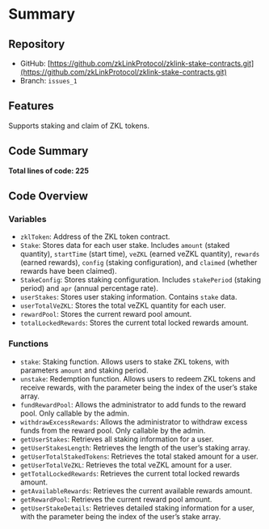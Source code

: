 # Summary

## Repository
- GitHub: [https://github.com/zkLinkProtocol/zklink-stake-contracts.git](https://github.com/zkLinkProtocol/zklink-stake-contracts.git)
- Branch: `issues_1`

## Features
Supports staking and claim of ZKL tokens. 

## Code Summary
**Total lines of code: 225**

## Code Overview

### Variables
- `zklToken`: Address of the ZKL token contract.
- `Stake`: Stores data for each user stake. Includes `amount` (staked quantity), `startTime` (start time), `veZKL` (earned veZKL quantity), `rewards` (earned rewards), `config` (staking configuration), and `claimed` (whether rewards have been claimed).
- `StakeConfig`: Stores staking configuration. Includes `stakePeriod` (staking period) and `apr` (annual percentage rate).
- `userStakes`: Stores user staking information. Contains `stake` data.
- `userTotalVeZKL`: Stores the total veZKL quantity for each user.
- `rewardPool`: Stores the current reward pool amount.
- `totalLockedRewards`: Stores the current total locked rewards amount.

### Functions
- `stake`: Staking function. Allows users to stake ZKL tokens, with parameters `amount` and staking period.
- `unstake`: Redemption function. Allows users to redeem ZKL tokens and receive rewards, with the parameter being the index of the user’s stake array.
- `fundRewardPool`: Allows the administrator to add funds to the reward pool. Only callable by the admin.
- `withdrawExcessRewards`: Allows the administrator to withdraw excess funds from the reward pool. Only callable by the admin.
- `getUserStakes`: Retrieves all staking information for a user.
- `getUserStakesLength`: Retrieves the length of the user’s staking array.
- `getUserTotalStakedTokens`: Retrieves the total staked amount for a user.
- `getUserTotalVeZKL`: Retrieves the total veZKL amount for a user.
- `getTotalLockedRewards`: Retrieves the current total locked rewards amount.
- `getAvailableRewards`: Retrieves the current available rewards amount.
- `getRewardPool`: Retrieves the current reward pool amount.
- `getUserStakeDetails`: Retrieves detailed staking information for a user, with the parameter being the index of the user’s stake array.